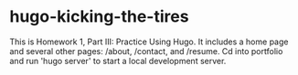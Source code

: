 # hugo-kicking-the-tires

This is Homework 1, Part III: Practice Using Hugo. It includes a home page and several other pages: /about, /contact, and /resume. Cd into portfolio and run 'hugo server' to start a local development server.
